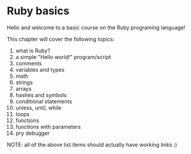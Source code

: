 # Ruby basics

Hello and welcome to a basic course on the Ruby programing language!

This chapter will cover the following topics:

1. what is Ruby?
2. a simple "Hello world!" program/script
3. comments
4. variables and types
5. math
6. strings
7. arrays
8. hashes and symbols
9. conditional statements
10. unless, until, while
11. loops
12. functions
13. functions with parameters
14. pry debugger

NOTE:
all of the above list items should actually have working links :)
